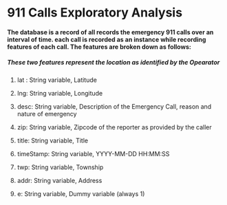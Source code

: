 # 911 Calls Exploratory Analysis

#### The database is a record of all records the emergency 911 calls over an interval of time. each call is recorded as an instance while recording features of each call. The features are broken down as follows:

##### These two features represent the location as identified by the Opearator

1. lat : String variable, Latitude

2. lng: String variable, Longitude

3. desc: String variable, Description of the Emergency Call, reason and nature of emergency

4. zip: String variable, Zipcode of the reporter as provided by the caller

5. title: String variable, Title

6. timeStamp: String variable, YYYY-MM-DD HH:MM:SS

7. twp: String variable, Township

8. addr: String variable, Address

9. e: String variable, Dummy variable (always 1)
